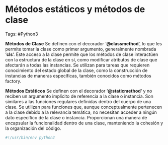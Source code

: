 # Métodos estáticos y métodos de clase

Tags: #Python3 

**Métodos de Clase**
Se definen con el decorador ‘**@classmethod**‘, lo que les permite tomar la clase como primer argumento, generalmente nombrada ‘**cls**‘. Este acceso a la clase permite que los métodos de clase interactúen con la estructura de la clase en sí, como modificar atributos de clase que afectarán a todas las instancias. Se utilizan para tareas que requieren conocimiento del estado global de la clase, como la construcción de instancias de maneras específicas, también conocidos como métodos factory.

**Métodos Estáticos**
Se definen con el decorador ‘**@staticmethod**‘ y no reciben un argumento implícito de referencia a la clase o instancia. Son similares a las funciones regulares definidas dentro del cuerpo de una clase. Se utilizan para funciones que, aunque conceptualmente pertenecen a la clase debido a la relevancia temática, no necesitan acceder a ningún dato específico de la clase o instancia. Proporcionan una manera de encapsular la funcionalidad dentro de una clase, manteniendo la cohesión y la organización del código.

```python
#!/usr/bin/env python3 


```
